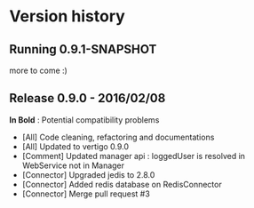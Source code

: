 Version history
===============

Running 0.9.1-SNAPSHOT
----------------------

more to come :)


Release 0.9.0 - 2016/02/08
----------------------

__In Bold__ : Potential compatibility problems 
* [All] Code cleaning, refactoring and documentations
* [All] Updated to vertigo 0.9.0
* [Comment] Updated manager api : loggedUser is resolved in WebService not in Manager
* [Connector] Upgraded jedis to 2.8.0
* [Connector] Added redis database on RedisConnector
* [Connector] Merge pull request #3
